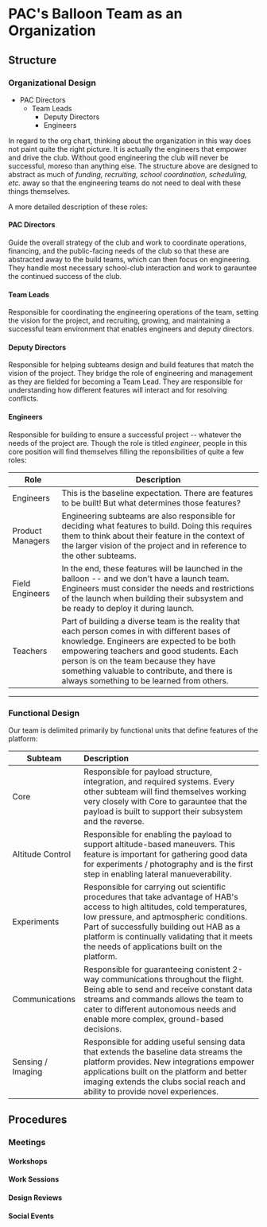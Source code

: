 # PAC's Balloon Team as an Organization
## Structure
### Organizational Design

+ PAC Directors
  + Team Leads
    + Deputy Directors
    + Engineers

In regard to the org chart, thinking about the organization in this way does not paint quite the right picture. It is actually the engineers that empower and drive the club. Without good engineering the club will never be successful, moreso than anything else. The structure above are designed to abstract as much of *funding, recruiting, school coordination, scheduling, etc.* away so that the engineering teams do not need to deal with these things themselves.



A more detailed description of these roles:
#### PAC Directors 
Guide the overall strategy of the club and work to coordinate operations, financing, and the public-facing needs of the club so that these are abstracted away to the build teams, which can then focus on engineering. They handle most necessary school-club interaction and work to garauntee the continued success of the club.
#### Team Leads
Responsible for coordinating the engineering operations of the team, setting the vision for the project, and recruiting, growing, and maintaining a successful team environment that enables engineers and deputy directors.
#### Deputy Directors
Responsible for helping subteams design and build features that match the vision of the project. They bridge the role of engineering and management as they are fielded for becoming a Team Lead. They are responsible for understanding how different features will interact and for resolving conflicts.
#### Engineers
Responsible for building to ensure a successful project -- whatever the needs of the project are. Though the role is titled *engineer*, people in this core position will find themselves filling the reponsibilities of quite a few roles:

| Role | Description |
| ---| --- |
| Engineers | This is the baseline expectation. There are features to be built! But what determines those features? |
| Product Managers | Engineering subteams are also responsible for deciding what features to build. Doing this requires them to think about their feature in the context of the larger vision of the project and in reference to the other subteams. |
| Field Engineers | In the end, these features will be launched in the balloon -- and we don't have a launch team. Engineers must consider the needs and restrictions of the launch when building their subsystem and be ready to deploy it during launch. |
| Teachers | Part of building a diverse team is the reality that each person comes in with different bases of knowledge. Engineers are expected to be both empowering teachers and good students. Each person is on the team because they have something valuable to contribute, and there is always something to be learned from others. |

---
### Functional Design

Our team is delimited primarily by functional units that define features of the platform:

| Subteam | Description |
| --- | :---------- |
| Core | Responsible for payload structure, integration, and required systems. Every other subteam will find themselves working very closely with Core to garauntee that the payload is built to support their subsystem and the reverse. |
| Altitude Control | Responsible for enabling the payload to support altitude-based maneuvers. This feature is important for gathering good data for experiments / photography and is the first step in enabling lateral manueverability. |
| Experiments | Responsible for carrying out scientific procedures that take advantage of HAB's access to high altitudes, cold temperatures, low pressure, and aptmospheric conditions. Part of successfully building out HAB as a platform is continually validating that it meets the needs of applications built on the platform. |
| Communications | Responsible for guaranteeing conistent 2-way communications throughout the flight. Being able to send and receive constant data streams and commands allows the team to cater to different autonomous needs and enable more complex, ground-based decisions. |
| Sensing / Imaging | Responsible for adding useful sensing data that extends the baseline data streams the platform provides. New integrations empower applications built on the platform and better imaging extends the clubs social reach and ability to provide novel experiences. |

## Procedures

### Meetings
#### Workshops
#### Work Sessions
#### Design Reviews
#### Social Events

